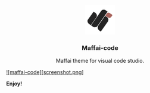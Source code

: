 <div align="center">

<img src="bg.png" alt="Logo" width="80" height="80">
  <h3 align="center">Maffai-code</h3>
  <p align="center">
Maffai theme for visual code studio.
    <br />
  </p>
</div>

[![maffai-code][screenshot.png]]()

**Enjoy!**
